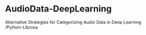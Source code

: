 # AudioData-DeepLearning
Alternative Strategies for Categorizing Audio Data in Deep Learning /Python-Librosa
